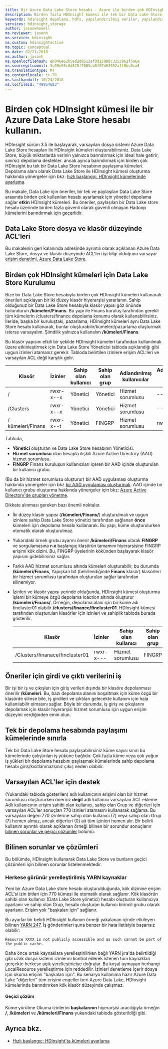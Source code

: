 ```yaml
---
title: Bir Azure Data Lake Store hesabı - Azure ile birden çok HDInsight kümesi kullanma
description: Birden fazla HDInsight kümesi ile tek bir Data Lake Store hesabı kullanmayı öğrenin
keywords: hdınsight depolama, hdfs, yapılandırılmış veriler, yapılandırılmamış veriler, data lake store
services: hdinsight,storage
author: jasonwhowell
ms.reviewer: jasonh
ms.service: hdinsight
ms.custom: hdinsightactive
ms.topic: conceptual
ms.date: 02/21/2018
ms.author: jasonh
ms.openlocfilehash: eb046e62b5ed2d9512af0d25908c3253962f5a6a
ms.sourcegitcommit: 5c00e98c0d825f7005cb0f07d62052aff0bc0ca8
ms.translationtype: MT
ms.contentlocale: tr-TR
ms.lasthandoff: 10/24/2018
ms.locfileid: "49954683"
---
```

# <a name="use-multiple-hdinsight-clusters-with-an-azure-data-lake-store-account"></a>Birden çok HDInsight kümesi ile bir Azure Data Lake Store hesabı kullanın.

HDInsight sürüm 3.5 ile başlayarak, varsayılan dosya sistemi Azure Data Lake Store hesapları ile HDInsight kümeleri oluşturabilirsiniz.
Data Lake Store, büyük miktarlarda verinin yalnızca barındırmak için ideal hale getirir, sınırsız depolama destekler. ancak ayrıca barındırmak için birden çok HDInsight bu tek bir Data Lake Store hesabının paylaşıma kümeleri. Depolama alanı olarak Data Lake Store ile HDInsight kümesi oluşturma hakkında yönergeler için bkz: [hızlı başlangıç: HDInsight kümelerinde ayarlama](../storage/data-lake-storage/quickstart-create-connect-hdi-cluster.md).

Bu makale, Data Lake için öneriler, bir tek ve paylaşılan Data Lake Store arasında birden çok kullanılan hesabı ayarlamak için yönetici depolama sağlar **etkin** HDInsight kümeleri. Bu öneriler, paylaşılan bir Data Lake store hesabı üzerinde birden fazla güvenli olarak güvenli olmayan Hadoop kümelerini barındırmak için geçerlidir.


## <a name="data-lake-store-file-and-folder-level-acls"></a>Data Lake Store dosya ve klasör düzeyinde ACL'leri

Bu makalenin geri kalanında adresinde ayrıntılı olarak açıklanan Azure Data Lake Store, dosya ve klasör düzeyinde ACL'leri iyi bilgi olduğunu varsayar [erişim denetimi, Azure Data Lake Store](../data-lake-store/data-lake-store-access-control.md).

## <a name="data-lake-store-setup-for-multiple-hdinsight-clusters"></a>Birden çok HDInsight kümeleri için Data Lake Store Kurulumu
Bize bir Data Lake Store hesabıyla birden çok HDInsight kümeleri kullanarak önerileri açıklayan bir iki düzey klasör hiyerarşisi yararlanın. Sahip olduğunuz bir Data Lake Store hesabıyla klasör yapısı göz önünde bulundurun **/kümeleri/Finans**. Bu yapı ile Finans kuruluş tarafından gerekli tüm kümelerin /clusters/finance depolama konumu olarak kullanabilirsiniz. İleride, başka bir kuruluştaki, pazarlama, HDInsight kümeleri aynı Data Lake Store hesabı kullanarak, bunlar oluşturabilir/kümeleri/pazarlama oluşturmak isterse varsayalım. Şimdilik yalnızca kullanalım **/kümeleri/Finans**.

Bu klasör yapısını etkili bir şekilde HDInsight kümeleri tarafından kullanılmak üzere etkinleştirmek için Data Lake Store Yöneticisi tabloda açıklandığı gibi uygun izinleri atamanız gerekir. Tabloda belirtilen izinlere erişim ACL'leri ve varsayılan ACL değil karşılık gelir. 


|Klasör  |İzinler  |Sahip olan kullanıcı  |Sahip olan grup  | Adlandırılmış kullanıcılar | Adlandırılmış kullanıcı izinleri | Adlandırılmış Grup | Adlandırılmış grup izinleri |
|---------|---------|---------|---------|---------|---------|---------|---------|
|/ | rwxr-x--x  |Yönetici |Yönetici  |Hizmet sorumlusu |--x  |FINGRP   |r-x         |
|/Clusters | rwxr-x--x |Yönetici |Yönetici |Hizmet sorumlusu |--x  |FINGRP |r-x         |
|/ kümeleri/Finans | rwxr-x--t |Yönetici |FINGRP  |Hizmet sorumlusu |rwx  |-  |-     |

Tabloda,

- **Yönetici** oluşturan ve Data Lake Store hesabının Yöneticisi.
- **Hizmet sorumlusu** olan hesapla ilişkili Azure Active Directory (AAD) hizmet sorumlusu.
- **FINGRP** Finans kuruluşun kullanıcıları içeren bir AAD içinde oluşturulan bir kullanıcı grubu.

(Bu da bir hizmet sorumlusu oluşturur) bir AAD uygulaması oluşturma hakkında yönergeler için bkz [bir AAD uygulaması oluşturmak](../active-directory/develop/howto-create-service-principal-portal.md#create-an-azure-active-directory-application). AAD içinde bir kullanıcı grubu oluşturma hakkında yönergeler için bkz: [Azure Active Directory'de grupları yönetme](../active-directory/fundamentals/active-directory-groups-create-azure-portal.md).

Dikkate alınması gereken bazı önemli noktalar.

- İki düzey klasör yapısı (**/kümeleri/Finans/**) oluşturulmalı ve uygun izinlere sahip Data Lake Store yönetici tarafından sağlanan **önce** kümeleri için depolama hesabı kullanarak. Bu yapı, küme oluşturulurken otomatik olarak oluşturulmaz.
- Yukarıdaki örnek grubu ayarını önerir **/kümeleri/Finans** olarak **FINGRP** ve sorgulamasına **r-x** başlangıç klasörün tamamını hiyerarşisine FINGRP erişimi kök dizini. Bu, FINGRP üyelerinin kökünden başlayarak klasör yapısını gidebilirsiniz sağlar.
- Farklı AAD hizmet sorumlusu altında kümeleri oluşturabilir, bu durumda **/kümeleri/Finans**, Yapışkan bit (belirlendiğinde **Finans** klasör) klasörleri bir hizmet sorumlusu tarafından oluşturulan sağlar tarafından silinemiyor.
- İzinleri ve klasör yapısı yerinde olduğunda, HDInsight kümesi oluşturma işlemi bir kümeye özgü depolama loaction altında oluşturur **/kümeleri/Finans/**. Örneğin, depolama alanı için bir küme adı fincluster01 olabilir **/clusters/finance/fincluster01**. HDInsight kümesi tarafından oluşturulan klasörler için izinleri ve sahiplik tabloda burada gösterilir.

    |Klasör  |İzinler  |Sahip olan kullanıcı  |Sahip olan grup  | Adlandırılmış kullanıcılar | Adlandırılmış kullanıcı izinleri | Adlandırılmış Grup | Adlandırılmış grup izinleri |
    |---------|---------|---------|---------|---------|---------|---------|---------|
    |/Clusters/finanace/fincluster01 | rwxr-x---  |Hizmet sorumlusu |FINGRP  |- |-  |-   |-  | 
   


## <a name="recommendations-for-job-input-and-output-data"></a>Öneriler için girdi ve çıktı verilerini iş

Bir işi bir iş ve çıkışları için giriş verileri dışında bir klasöre depolanması önerilir **/kümeleri**. Bu, bazı depolama alanını boşaltmak için küme özgü bir klasörde silinse bile, iş girdileri ve çıktıları gelecekte kullanım için hala kullanılabilir olmasını sağlar. Böyle bir durumda, iş giriş ve çıkışlarını depolamak için klasör hiyerarşisi hizmet sorumlusu için uygun erişim düzeyini verdiğinden emin olun.

## <a name="limit-on-clusters-sharing-a-single-storage-account"></a>Tek bir depolama hesabında paylaşımı kümelerinde sınırla

Tek bir Data Lake Store hesabı paylaşabilirsiniz küme sayısı sınırı bu kümelerinde çalıştırılan iş yüküne bağlıdır. Çok fazla küme veya çok yoğun iş yükleri bir depolama hesabını paylaşmak kümelerinde sahip depolama hesabı giriş/kısıtlanmazsınız çıkış neden olabilir.

## <a name="support-for-default-acls"></a>Varsayılan ACL'ler için destek

(Yukarıdaki tabloda gösterilen) adlı kullanıcının erişimi olan bir hizmet sorumlusu oluştururken öneririz **değil** adlı kullanıcı varsayılan ACL ekleme. Adlı kullanıcının erişim sahibi olan kullanıcı, sahip olan Grup ve diğerleri için varsayılan ACL'ler sonuçları 770 izinleri atamasını kullanarak sağlama. Bu varsayılan değeri 770 izinlerine sahip olan kullanıcı (7) veya sahip olan Grup (7) hemen almaz, ancak diğerleri (0) ait tüm izinleri hemen alır. Bir belirli kullanım ayrıntılı olarak açıklanan örneği bilinen bir sorundur sonuçlanır [bilinen sorunlar ve geçici çözümler](#known-issues-and-workarounds) bölümü.

## <a name="known-issues-and-workarounds"></a>Bilinen sorunlar ve çözümleri

Bu bölümde, HDInsight kullanarak Data Lake Store ve bunların geçici çözümleri için bilinen sorunlar listelenmektedir.

### <a name="publicly-visible-localized-yarn-resources"></a>Herkese görünür yerelleştirilmiş YARN kaynaklar

Yeni bir Azure Data Lake store hesabı oluşturulduğunda, kök dizinine erişim ACL'si izin bitleri için 770 kümesi ile otomatik olarak sağlanır. Kök klasörün sahibi olan kullanıcı (Data Lake Store yönetici) hesabı oluşturan kullanıcıya ayarlanır ve sahip olan Grup, hesabı oluşturan kullanıcı birincil grubu olarak ayarlanır. Erişim yok "başkaları için" sağlanır.

Bu ayarlar bir belirli HDInsight kullanım örneği yakalanan içinde etkileyen bilinen [YARN 247](https://hwxmonarch.atlassian.net/browse/YARN-247). İş gönderimleri şuna benzer bir hata iletisiyle başarısız olabilir:

    Resource XXXX is not publicly accessible and as such cannot be part of the public cache.

Daha önce ortak kaynaklara yerelleştirilirken bağlı YARN jıra'da belirtildiği gibi uzak dosya sistemi izinlerini kontrol ederek istenen tüm kaynakları gerçekte herkese açık yerelleştiriciye doğrular. Bu koşul uymayan herhangi LocalResource yerelleştirme için reddedilir. İzinleri denetleme içerir dosya için okuma erişimi "başkaları için". Bu senaryo kullanıma hazır Azure Data Lake "diğerleri" tüm erişimi engeller beri Azure Data Lake, HDInsight kümelerinde barındırırken kök klasör düzeyinde çalışmaz.

#### <a name="workaround"></a>Geçici çözüm
Küme yürütme Okuma izinlerini **başkalarının** hiyerarşisi aracılığıyla örneğin **/**, **/kümeleri** ve   **/kümeleri/Finans** yukarıdaki tabloda gösterildiği gibi.

## <a name="see-also"></a>Ayrıca bkz.

* [Hızlı başlangıç: HDInsight'ta kümeleri ayarlama](../storage/data-lake-storage/quickstart-create-connect-hdi-cluster.md)


